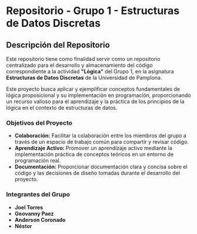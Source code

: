 # Repositorio - Grupo 1 - Estructuras de Datos Discretas

## Descripción del Repositorio

Este repositorio tiene como finalidad servir como un repositorio centralizado para el desarrollo y almacenamiento del código correspondiente a la actividad **"Lógica"** del Grupo 1, en la asignatura **Estructuras de Datos Discretas** de la Universidad de Pamplona. 

Este proyecto busca aplicar y ejemplificar conceptos fundamentales de lógica proposicional y su implementación en programación, proporcionando un recurso valioso para el aprendizaje y la práctica de los principios de la lógica en el contexto de estructuras de datos.

### Objetivos del Proyecto

- **Colaboración:** Facilitar la colaboración entre los miembros del grupo a través de un espacio de trabajo común para compartir y revisar código.
- **Aprendizaje Activo:** Promover un aprendizaje activo mediante la implementación práctica de conceptos teóricos en un entorno de programación real.
- **Documentación:** Proporcionar documentación clara y concisa sobre el código y las decisiones de diseño tomadas durante el desarrollo del proyecto.

### Integrantes del Grupo

- **Joel Torres**
- **Geovanny Paez**
- **Anderson Coronado**
- **Néstor**
